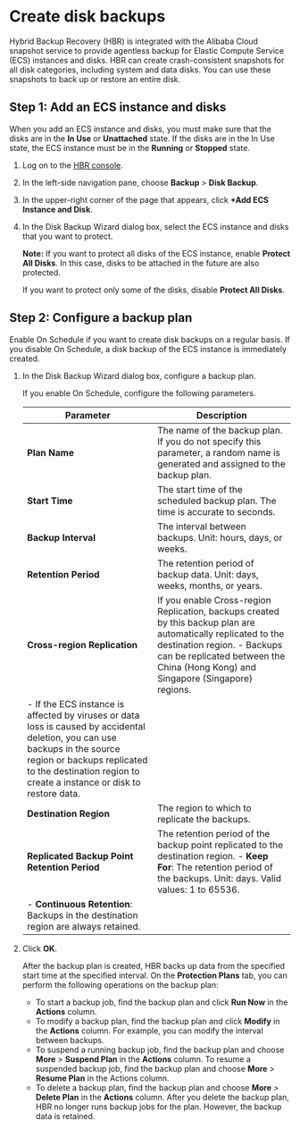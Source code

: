 # Create disk backups

Hybrid Backup Recovery \(HBR\) is integrated with the Alibaba Cloud snapshot service to provide agentless backup for Elastic Compute Service \(ECS\) instances and disks. HBR can create crash-consistent snapshots for all disk categories, including system and data disks. You can use these snapshots to back up or restore an entire disk.

## Step 1: Add an ECS instance and disks

When you add an ECS instance and disks, you must make sure that the disks are in the **In Use** or **Unattached** state. If the disks are in the In Use state, the ECS instance must be in the **Running** or **Stopped** state.

1.  Log on to the [HBR console](https://hbr.console.aliyun.com/).

2.  In the left-side navigation pane, choose **Backup** \> **Disk Backup**.

3.  In the upper-right corner of the page that appears, click **+Add ECS Instance and Disk**.

4.  In the Disk Backup Wizard dialog box, select the ECS instance and disks that you want to protect.

    **Note:** If you want to protect all disks of the ECS instance, enable **Protect All Disks**. In this case, disks to be attached in the future are also protected.

    If you want to protect only some of the disks, disable **Protect All Disks**.


## Step 2: Configure a backup plan

Enable On Schedule if you want to create disk backups on a regular basis. If you disable On Schedule, a disk backup of the ECS instance is immediately created.

1.  In the Disk Backup Wizard dialog box, configure a backup plan.

    If you enable On Schedule, configure the following parameters.

    |Parameter|Description|
    |---------|-----------|
    |**Plan Name**|The name of the backup plan. If you do not specify this parameter, a random name is generated and assigned to the backup plan.|
    |**Start Time**|The start time of the scheduled backup plan. The time is accurate to seconds.|
    |**Backup Interval**|The interval between backups. Unit: hours, days, or weeks.|
    |**Retention Period**|The retention period of backup data. Unit: days, weeks, months, or years.|
    |**Cross-region Replication**|If you enable Cross-region Replication, backups created by this backup plan are automatically replicated to the destination region.     -   Backups can be replicated between the China \(Hong Kong\) and Singapore \(Singapore\) regions.
    -   If the ECS instance is affected by viruses or data loss is caused by accidental deletion, you can use backups in the source region or backups replicated to the destination region to create a instance or disk to restore data. |
    |**Destination Region**|The region to which to replicate the backups.|
    |**Replicated Backup Point Retention Period**|The retention period of the backup point replicated to the destination region.     -   **Keep For**: The retention period of the backups. Unit: days. Valid values: 1 to 65536.
    -   **Continuous Retention**: Backups in the destination region are always retained. |

2.  Click **OK**.

    After the backup plan is created, HBR backs up data from the specified start time at the specified interval. On the **Protection Plans** tab, you can perform the following operations on the backup plan:

    -   To start a backup job, find the backup plan and click **Run Now** in the **Actions** column.
    -   To modify a backup plan, find the backup plan and click **Modify** in the **Actions** column. For example, you can modify the interval between backups.
    -   To suspend a running backup job, find the backup plan and choose **More** \> **Suspend Plan** in the **Actions** column. To resume a suspended backup job, find the backup plan and choose **More** \> **Resume Plan** in the Actions column.
    -   To delete a backup plan, find the backup plan and choose **More** \> **Delete Plan** in the **Actions** column. After you delete the backup plan, HBR no longer runs backup jobs for the plan. However, the backup data is retained.

